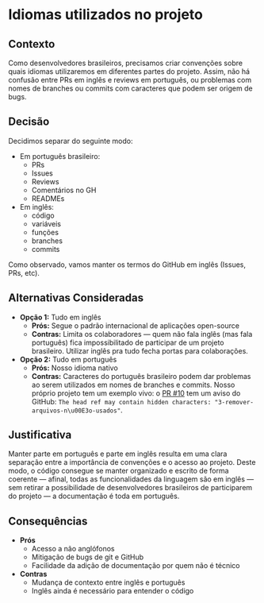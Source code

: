 # Idiomas utilizados no projeto

## Contexto

Como desenvolvedores brasileiros, precisamos criar convenções sobre quais idiomas utilizaremos em diferentes partes do projeto. Assim, não há confusão entre PRs em inglês e reviews em português, ou problemas com nomes de branches ou commits com caracteres que podem ser origem de bugs.

## Decisão

Decidimos separar do seguinte modo:

- Em português brasileiro:
  - PRs
  - Issues
  - Reviews
  - Comentários no GH
  - READMEs
- Em inglês:
  - código
  - variáveis
  - funções
  - branches
  - commits

Como observado, vamos manter os termos do GitHub em inglês (Issues, PRs, etc).

## Alternativas Consideradas

- **Opção 1:** Tudo em inglês
  - **Prós:** Segue o padrão internacional de aplicações open-source
  - **Contras:** Limita os colaboradores — quem não fala inglês (mas fala português) fica impossibilitado de participar de um projeto brasileiro. Utilizar inglês pra tudo fecha portas para colaborações.
- **Opção 2:** Tudo em português
  - **Prós:** Nosso idioma nativo
  - **Contras:** Caracteres do português brasileiro podem dar problemas ao serem utilizados em nomes de branches e commits. Nosso próprio projeto tem um exemplo vivo: o [PR #10](https://github.com/lumamontes/biblioteca-de-zines/pull/10) tem um aviso do GitHub: `The head ref may contain hidden characters: "3-remover-arquivos-n\u00E3o-usados"`.
  
## Justificativa

Manter parte em português e parte em inglês resulta em uma clara separação entre a importância de convenções e o acesso ao projeto. Deste modo, o código consegue se manter organizado e escrito de forma coerente — afinal, todas as funcionalidades da linguagem são em inglês — sem retirar a possibilidade de desenvolvedores brasileiros de participarem do projeto — a documentação é toda em português.

## Consequências

- **Prós**
  - Acesso a não anglófonos
  - Mitigação de bugs de git e GitHub
  - Facilidade da adição de documentação por quem não é técnico
- **Contras**
  - Mudança de contexto entre inglês e português
  - Inglês ainda é necessário para entender o código